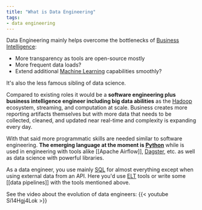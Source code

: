 ```yaml
---
title: "What is Data Engineering"
tags:
- data engineering
---
```

Data Engineering mainly helps overcome the bottlenecks of [Business Intelligence](term/business%20intelligence.md):
- More transparency as tools are open-source mostly
- More frequent data loads?
- Extend additional [Machine Learning](term/machine%20learning.md) capabilities smoothly?

It's also the less famous sibling of data science.

Compared to existing roles it would be a **software engineering plus business intelligence engineer including big data abilities** as the [Hadoop](term/apache%20hadoop.md) ecosystem, streaming, and computation at scale. Business creates more reporting artifacts themselves but with more data that needs to be collected, cleaned, and updated near real-time and complexity is expanding every day. 

With that said more programmatic skills are needed similar to software engineering. **The emerging language at the moment is [Python](term/python.md)** while is used in engineering with tools alike [[Apache Airflow]], [Dagster](Dagster), etc. as well as data science with powerful libraries. 

As a data engineer, you use mainly [SQL](term/sql.md) for almost everything except when using external data from an API. Here you'd use [ELT](term/elt.md) tools or write some [[data pipelines]] with the tools mentioned above.

See the video about the evolution of data engineers:
{{< youtube Si14Hgj4Lok >}}
